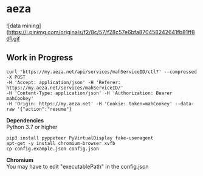 # aeza

![data mining](https://i.pinimg.com/originals/f2/8c/57/f28c57e6bfa870458242641fb81ff8d1.gif

## Work in Progress

```
curl 'https://my.aeza.net/api/services/mahServiceID/ctl?' --compressed -X POST 
-H 'Accept: application/json' -H 'Referer: https://my.aeza.net/services/mahServiceID/' 
-H 'Content-Type: application/json' -H 'Authorization: Bearer mahCookey' 
-H 'Origin: https://my.aeza.net' -H 'Cookie: token=mahCookey' --data-raw '{"action":"resume"}
```

**Dependencies**<br />
Python 3.7 or higher<br />
```
pip3 install pyppeteer PyVirtualDisplay fake-useragent
apt-get -y install chromium-browser xvfb
cp config.example.json config.json
```

**Chromium**<br />
You may have to edit "executablePath" in the config.json</br>